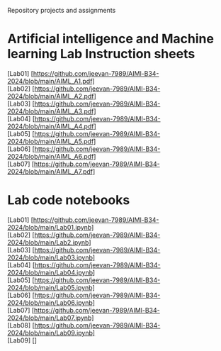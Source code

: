 Repository projects and assignments<br>
# Artificial intelligence and Machine learning Lab Instruction sheets<br>
[Lab01] [https://github.com/jeevan-7989/AIMl-B34-2024/blob/main/AIML_A1.pdf]<br>
[Lab02] [https://github.com/jeevan-7989/AIMl-B34-2024/blob/main/AIML_A2.pdf]<br>
[Lab03] [https://github.com/jeevan-7989/AIMl-B34-2024/blob/main/AIML_A3.pdf]<br>
[Lab04] [https://github.com/jeevan-7989/AIMl-B34-2024/blob/main/AIML_A4.pdf]<br>
[Lab05] [https://github.com/jeevan-7989/AIMl-B34-2024/blob/main/AIML_A5.pdf]<br>
[Lab06] [https://github.com/jeevan-7989/AIMl-B34-2024/blob/main/AIML_A6.pdf]<br>
[Lab07] [https://github.com/jeevan-7989/AIMl-B34-2024/blob/main/AIML_A7.pdf]<br>

# Lab code notebooks <br>
[Lab01] [https://github.com/jeevan-7989/AIMl-B34-2024/blob/main/Lab01.ipynb]<br>
[Lab02] [https://github.com/jeevan-7989/AIMl-B34-2024/blob/main/Lab2.ipynb]<br>
[Lab03] [https://github.com/jeevan-7989/AIMl-B34-2024/blob/main/Lab03.ipynb]<br>
[Lab04] [https://github.com/jeevan-7989/AIMl-B34-2024/blob/main/Lab04.ipynb]<br>
[Lab05] [https://github.com/jeevan-7989/AIMl-B34-2024/blob/main/Lab05.ipynb]<br>
[Lab06] [https://github.com/jeevan-7989/AIMl-B34-2024/blob/main/Lab06.ipynb]<br>
[Lab07] [https://github.com/jeevan-7989/AIMl-B34-2024/blob/main/Lab07.ipynb]<br>
[Lab08] [https://github.com/jeevan-7989/AIMl-B34-2024/blob/main/Lab09.ipynb]<br>
[Lab09] []<br>




